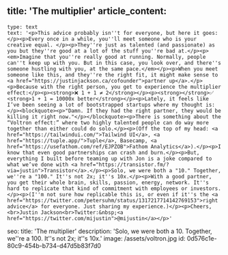 title: 'The multiplier'
article_content:
  -
    type: text
    text: '<p>This advice probably isn''t for everyone, but here it goes:</p><p>Every once in a while, you''ll meet someone who is your creative equal. </p><p>They''re just as talented (and passionate) as you but they''re good at a lot of the stuff you''re bad at.</p><p><em>Imagine that you''re really good at running. Normally, people can''t keep up with you. But in this case, you look over, and there''s someone hustling with you, at the same pace.</em></p><p>When you meet someone like this, and they''re the right fit, it might make sense to <a href="https://justinjackson.ca/cofounder">partner up</a>.</p><p>Because with the right person, you get to experience the multiplier effect:</p><p><strong>❌ 1 + 1 ≠ 2</strong></p><p><strong></strong>✅ <strong>1 + 1 = 10000x better</strong></p><p>Lately, it feels like I’ve been seeing a lot of bootstrapped startups where my thought is:</p><blockquote><p>"Damn. If they had the right partner, they would be killing it right now."</p></blockquote><p>There is something about the “Voltron effect:” where two highly talented people can do way more together than either could do solo.</p><p>(Off the top of my head: <a href="https://tailwindui.com/">Tailwind UI</a>, <a href="https://tuple.app/">Tuple</a>, Basecamp, <a href="https://usefathom.com/ref/EJPZOB">Fathom Analytics</a>).</p><p>I know that even good partnerships can crash and burn.</p><p>But, everything I built before teaming up with Jon is a joke compared to what we’ve done with <a href="https://transistor.fm/?via=justin">Transistor</a>.</p><p>Solo, we were both a "10." Together, we''re a "100." It''s not 2x; it''s 10x.</p><p>With a good partner, you get their whole brain, skills, passion, energy, network. It''s hard to replicate that kind of commitment with employees or investors.</p><p>(I''m not sure how replicable this is, or even if it''s the <a href="https://twitter.com/petersuhm/status/1317217714142769153">right advice</a> for everyone. Just sharing my experience.)</p><p>Cheers,<br>Justin Jackson<br>Twitter:&nbsp;<a href="https://twitter.com/mijustin">@mijustin</a></p>'
seo:
  title: 'The multiplier'
  description: 'Solo, we were both a 10. Together, we''re a 100. It''s not 2x; it''s 10x.'
  image: /assets/voltron.jpg
id: 0d576c1e-80c9-454b-b734-d47d5b83f7d0
